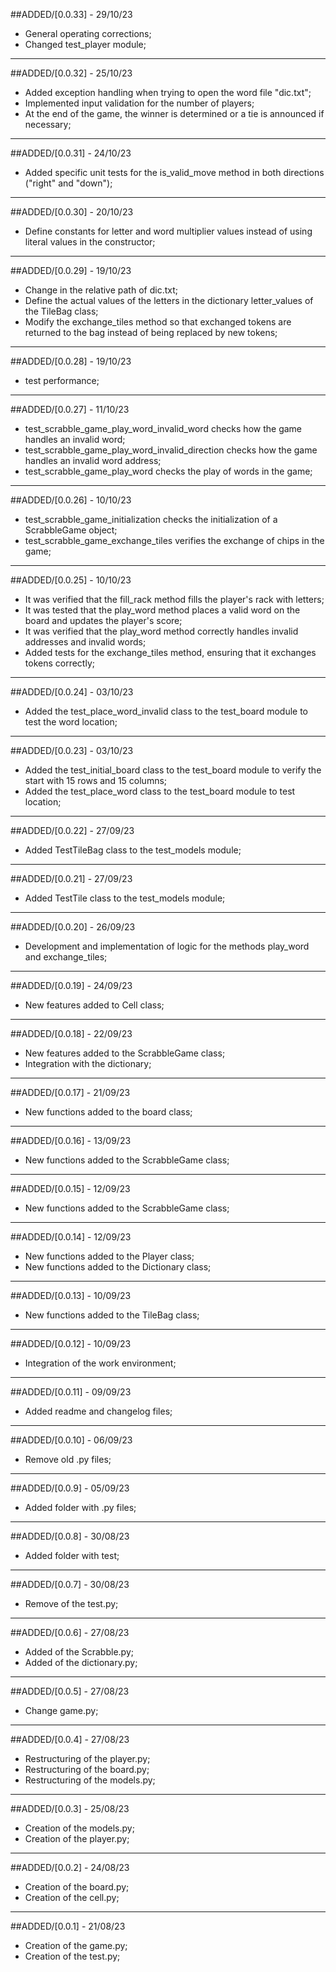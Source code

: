 ##ADDED/[0.0.33] - 29/10/23

- General operating corrections;
- Changed test_player module;

---------------
##ADDED/[0.0.32] - 25/10/23

- Added exception handling when trying to open the word file "dic.txt";
- Implemented input validation for the number of players;
- At the end of the game, the winner is determined or a tie is announced if necessary;

---------------
##ADDED/[0.0.31] - 24/10/23

- Added specific unit tests for the is_valid_move method in both directions ("right" and "down");

---------------
##ADDED/[0.0.30] - 20/10/23

- Define constants for letter and word multiplier values instead of using literal values in the constructor;

---------------
##ADDED/[0.0.29] - 19/10/23

- Change in the relative path of dic.txt;
- Define the actual values of the letters in the dictionary letter_values of the TileBag class;
- Modify the exchange_tiles method so that exchanged tokens are returned to the bag instead of being replaced by new tokens;

---------------
##ADDED/[0.0.28] - 19/10/23

- test performance;

---------------
##ADDED/[0.0.27] - 11/10/23

- test_scrabble_game_play_word_invalid_word checks how the game handles an invalid word;
- test_scrabble_game_play_word_invalid_direction checks how the game handles an invalid word address;
- test_scrabble_game_play_word checks the play of words in the game;

---------------
##ADDED/[0.0.26] - 10/10/23

- test_scrabble_game_initialization checks the initialization of a ScrabbleGame object;
- test_scrabble_game_exchange_tiles verifies the exchange of chips in the game;

---------------
##ADDED/[0.0.25] - 10/10/23

- It was verified that the fill_rack method fills the player's rack with letters;
- It was tested that the play_word method places a valid word on the board and updates the player's score;
- It was verified that the play_word method correctly handles invalid addresses and invalid words;
- Added tests for the exchange_tiles method, ensuring that it exchanges tokens correctly;

---------------
##ADDED/[0.0.24] - 03/10/23

- Added the test_place_word_invalid class to the test_board module to test the word location;

---------------
##ADDED/[0.0.23] - 03/10/23

- Added the test_initial_board class to the test_board module to verify the start with 15 rows and 15 columns;
- Added the test_place_word class to the test_board module to test location;

---------------
##ADDED/[0.0.22] - 27/09/23

- Added TestTileBag class to the test_models module;

---------------
##ADDED/[0.0.21] - 27/09/23

- Added TestTile class to the test_models module;

---------------
##ADDED/[0.0.20] - 26/09/23

- Development and implementation of logic for the methods play_word and exchange_tiles;

---------------
##ADDED/[0.0.19] - 24/09/23

- New features added to Cell class;

---------------
##ADDED/[0.0.18] - 22/09/23

- New features added to the ScrabbleGame class;
- Integration with the dictionary;

---------------
##ADDED/[0.0.17] - 21/09/23

- New functions added to the board class;

---------------
##ADDED/[0.0.16] - 13/09/23

- New functions added to the ScrabbleGame class;

---------------
##ADDED/[0.0.15] - 12/09/23

- New functions added to the ScrabbleGame class;

---------------
##ADDED/[0.0.14] - 12/09/23

- New functions added to the Player class;
- New functions added to the Dictionary class;

---------------
##ADDED/[0.0.13] - 10/09/23

- New functions added to the TileBag class;

---------------
##ADDED/[0.0.12] - 10/09/23

- Integration of the work environment;

---------------

##ADDED/[0.0.11] - 09/09/23

- Added readme and changelog files;

---------------

##ADDED/[0.0.10] - 06/09/23

- Remove old .py files;

---------------
##ADDED/[0.0.9] - 05/09/23

- Added folder with .py files;

---------------
##ADDED/[0.0.8] - 30/08/23
- Added folder with test;

---------------
##ADDED/[0.0.7] - 30/08/23
- Remove of the test.py;

------------

##ADDED/[0.0.6] - 27/08/23

- Added of the Scrabble.py;
- Added of the dictionary.py;

-------------

##ADDED/[0.0.5] - 27/08/23

- Change game.py;

---------------

##ADDED/[0.0.4] - 27/08/23

- Restructuring of the player.py;
- Restructuring of the board.py;
- Restructuring of the models.py;
---------------

##ADDED/[0.0.3] - 25/08/23

- Creation of the models.py;
- Creation of the player.py;
---------

##ADDED/[0.0.2] - 24/08/23


- Creation of the board.py;
- Creation of the cell.py;

----------

##ADDED/[0.0.1] - 21/08/23


- Creation of the game.py;
- Creation of the test.py;
